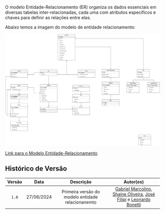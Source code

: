 O modelo Entidade-Relacionamento (ER) organiza os dados essenciais em diversas tabelas inter-relacionadas, cada uma com atributos específicos e chaves para definir as relações entre elas.

Abaixo temos a imagem do modelo de entidade relacionamento:

![Diagrama](../images/modelo-entidade-relacionamento.png)

[Link para o Modelo Entidade-Relacionamento]()

## Histórico de Versão

| Versão |    Data    |               Descrição                |                                                 Autor(es)                                                  |
| :----: | :--------: | :------------------------------------: | :--------------------------------------------------------------------------------------------------------: |
| `1.0`  | 27/06/2024 | Primeira versão do modelo entidade relacionanemto | [Gabriel Marcolino](https://github.com/GabrielMR360), [Shaíne Oliveira](ttps://github.com/ShaineOliveira), [José Filipi](https://github.com/JoseFilipi) e [Leonardo Bonetti](https://github.com/LeoFacB)|
